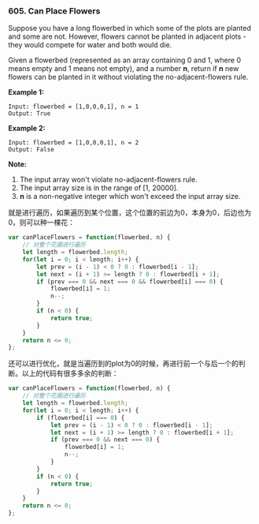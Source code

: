### 605. Can Place Flowers



Suppose you have a long flowerbed in which some of the plots are planted and some are not. However, flowers cannot be planted in adjacent plots - they would compete for water and both would die.

Given a flowerbed (represented as an array containing 0 and 1, where 0 means empty and 1 means not empty), and a number **n**, return if **n** new flowers can be planted in it without violating the no-adjacent-flowers rule.

**Example 1:**

```
Input: flowerbed = [1,0,0,0,1], n = 1
Output: True

```

**Example 2:**

```
Input: flowerbed = [1,0,0,0,1], n = 2
Output: False

```

**Note:**

1. The input array won't violate no-adjacent-flowers rule.
2. The input array size is in the range of [1, 20000].
3. **n** is a non-negative integer which won't exceed the input array size.



就是进行遍历，如果遍历到某个位置，这个位置的前边为0，本身为0，后边也为0，则可以种一棵花：

```JavaScript
var canPlaceFlowers = function(flowerbed, n) {
    // 对整个花圃进行遍历
    let length = flowerbed.length;
    for(let i = 0; i < length; i++) {
        let prev = (i - 1) < 0 ? 0 : flowerbed[i - 1];
        let next = (i + 1) >= length ? 0 : flowerbed[i + 1];
        if (prev === 0 && next === 0 && flowerbed[i] === 0) {
            flowerbed[i] = 1;
            n--;
        }
        if (n < 0) {
            return true;
        }
    }
    return n <= 0;
};
```
还可以进行优化，就是当遍历到的plot为0的时候，再进行前一个与后一个的判断。以上的代码有很多多余的判断：

```JavaScript
var canPlaceFlowers = function(flowerbed, n) {
    // 对整个花圃进行遍历
    let length = flowerbed.length;
    for(let i = 0; i < length; i++) {
        if (flowerbed[i] === 0) {
            let prev = (i - 1) < 0 ? 0 : flowerbed[i - 1];
            let next = (i + 1) >= length ? 0 : flowerbed[i + 1];
            if (prev === 0 && next === 0) {
                flowerbed[i] = 1;
                n--;
            }            
        }
        if (n < 0) {
            return true;
        }
    }
    return n <= 0;
};
```